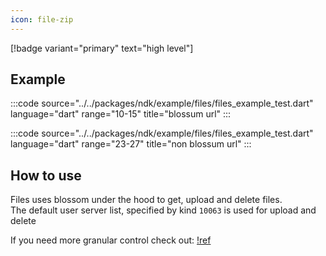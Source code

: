 ```yaml
---
icon: file-zip
---
```


[!badge variant="primary" text="high level"]

## Example

:::code source="../../packages/ndk/example/files/files_example_test.dart" language="dart" range="10-15" title="blossum url" :::

:::code source="../../packages/ndk/example/files/files_example_test.dart" language="dart" range="23-27" title="non blossum url" :::

## How to use

Files uses blossom under the hood to get, upload and delete files. \
The default user server list, specified by kind `10063` is used for upload and delete

If you need more granular control check out:
[!ref](/usecases/blossom.md)
